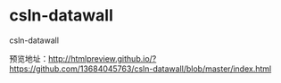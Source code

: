 # csln-datawall
csln-datawall

预览地址：http://htmlpreview.github.io/?https://github.com/13684045763/csln-datawall/blob/master/index.html
